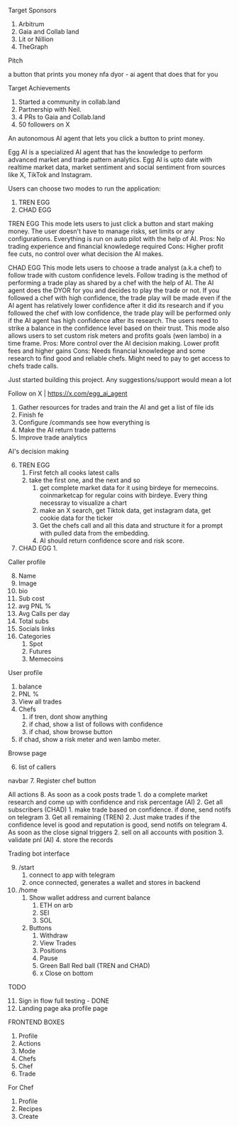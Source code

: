 Target Sponsors

1. Arbitrum
2. Gaia and Collab land
3. Lit or Nillion 
4. TheGraph


Pitch

a button that prints you money
nfa dyor - ai agent that does that for you

Target Achievements

1. Started a community in collab.land
2. Partnership with Neil. 
3. 4 PRs to Gaia and Collab.land
4. 50 followers on X

An autonomous AI agent that lets you click a button to print money.  

Egg AI is a specialized AI agent that has the knowledge to perform advanced market and trade pattern analytics. Egg AI is upto date with realtime market data, market sentiment and social sentiment from sources like X, TikTok and Instagram. 

Users can choose two modes to run the application:
1. TREN EGG
2. CHAD EGG

TREN EGG
This mode lets users to just click a button and start making money. The user doesn't have to manage risks, set limits or any configurations. Everything is run on auto pilot with the help of AI.
Pros:
No trading experience and financial knowledege required
Cons:
Higher profit fee cuts, no control over what decision the AI makes.

CHAD EGG
This mode lets users to choose a trade analyst (a.k.a chef) to follow trade with custom confidence levels. Follow trading is the method of performing a trade play as shared by a chef with the help of AI. The AI agent does the DYOR for you and decides to play the trade or not.  If you followed a chef with high confidence, the trade play will be made even if the AI agent has relatively lower confidence after it did its research and if you followed the chef with low confidence, the trade play will be performed only if the AI agent has high confidence after its research. The users need to strike a balance in the confidence level based on their trust. This mode also allows users to set custom risk meters and profits goals (wen lambo) in a time frame. 
Pros:
More control over the AI decision making. Lower profit fees and higher gains
Cons: 
Needs financial knowledege and some research to find good and reliable chefs. Might need to pay to get access to chefs trade calls. 

Just started building this project. Any suggestions/support would mean a lot

Follow on X | https://x.com/egg_ai_agent



1. Gather resources for trades and train the AI and get a list of file ids
2. Finish fe
3. Configure /commands see how everything is
4. Make the AI return trade patterns
5. Improve trade analytics


AI's decision making

6. TREN EGG
	1. First fetch all cooks latest calls
	2. take the first one, and the next and so 
		1. get complete market data for it using birdeye for memecoins. coinmarketcap for regular coins with birdeye. Every thing necessray to visualize a chart 
		2. make an X search, get Tiktok data, get instagram data, get cookie data for the ticker 
		3. Get the chefs call and all this data and structure it for a prompt with pulled data from the embedding.
		4. AI should return confidence score and risk score. 
7. CHAD EGG
	1. 


Caller profile

8. Name 
9. Image
10. bio
11. Sub cost
12. avg PNL %
13. Avg Calls per day
14. Total subs
15. Socials links
16. Categories
	1. Spot
	2. Futures
	3. Memecoins


User profile


1. balance
2. PNL %
3. View all trades
4. Chefs
	1. if tren, dont show anything
	2. if chad, show a list of follows with confidence
	3. if chad, show browse button
5. if chad, show a risk meter and wen lambo meter.

Browse page

6. list of callers

navbar 
7. Register chef button

AIl actions
8. As soon as a cook posts trade 
	1. do a complete market research and come up with confidence and risk percentage (AI)
	2. Get all subscribers (CHAD)
		1. make trade based on confidence. if done, send notifs on telegram
	3. Get all remaining (TREN)
		2. Just make trades if the confidence level is good and reputation is good, send notifs on telegram
	4. As soon as the close signal triggers
		2. sell on all accounts with position
		3. validate pnl (AI)
		4. store the records

Trading bot interface

9. /start
	1. connect to app with telegram
	2. once connected, generates a wallet and stores in backend
10. /home
	1. Show wallet address and current balance
		1. ETH on arb
		2. SEI
		3. SOL
	2. Buttons
		1. Withdraw
		2. View Trades
		3. Positions
		4. Pause
		5. Green Ball Red ball (TREN and CHAD) 
		6. x Close on bottom


TODO

11. Sign in flow full testing - DONE
12. Landing page aka profile page



FRONTEND BOXES

1. Profile
2. Actions
3. Mode
4. Chefs
5. Chef
6. Trade

For Chef
1. Profile
2. Recipes
3. Create